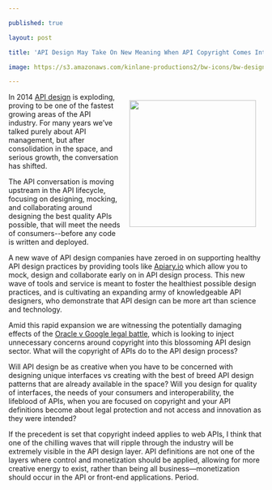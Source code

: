 ---
published: true
layout: post
title: 'API Design May Take On New Meaning When API Copyright Comes Into The Picture'
image: https://s3.amazonaws.com/kinlane-productions2/bw-icons/bw-design.png
---

<p><a href="http://design.apievangelist.com/"><img style="padding: 15px;" src="https://s3.amazonaws.com/kinlane-productions2/bw-icons/bw-design.png" alt="" width="250" align="right" /></a>
<p>In 2014 <a href="http://design.apievangelist.com/">API design</a> is exploding, proving to be one of the fastest growing areas of the API industry. For many years we&rsquo;ve talked purely about API management, but after consolidation in the space, and serious growth, the conversation has shifted.
<p>The API conversation is moving upstream in the API lifecycle, focusing on designing, mocking, and collaborating around designing the best quality APIs possible, that will meet the needs of consumers--before any code is written and deployed.
<p>A new wave of API design companies have zeroed in on supporting healthy API design practices by providing tools like <a href="https://apiary.io">Apiary.io</a> which allow you to mock, design and collaborate early on in API design process. This new wave of tools and service is meant to foster the healthiest possible design practices, and is cultivating an expanding army of knowledgeable API designers, who demonstrate that API design can be more art than science and technology.
<p>Amid this rapid expansion we are witnessing the potentially damaging effects of the <a href="http://apievangelist.com/2014/05/10/where-will-your-api-stand-in-the-oracle-v-google-api-copyright-debate/">Oracle v Google legal battle</a>, which is looking to inject unnecessary concerns around copyright into this blossoming API design sector. What will the copyright of APIs do to the API design process?
<p>Will API design be as creative when you have to be concerned with designing unique interfaces vs creating with the best of breed API design patterns that are already available in the space? Will you design for quality of interfaces, the needs of your consumers and interoperability, the lifeblood of APIs, when you are focused on copyright and your API definitions become about legal protection and not access and innovation as they were intended?
<p>If the precedent is set that copyright indeed applies to web APIs, I think that one of the chilling waves that will ripple through the industry will be extremely visible in the API design layer. API definitions are not one of the layers where control and monetization should be applied, allowing for more creative energy to exist,  rather than being all business&mdash;monetization should occur in the API or front-end applications. Period.

